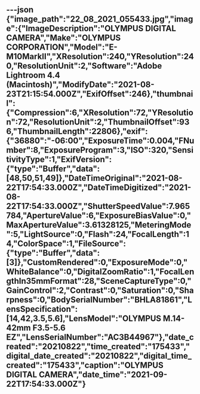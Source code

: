 ---json
{"image_path":"22_08_2021_055433.jpg","image":{"ImageDescription":"OLYMPUS DIGITAL CAMERA","Make":"OLYMPUS CORPORATION","Model":"E-M10MarkII","XResolution":240,"YResolution":240,"ResolutionUnit":2,"Software":"Adobe Lightroom 4.4 (Macintosh)","ModifyDate":"2021-08-23T21:15:54.000Z","ExifOffset":246},"thumbnail":{"Compression":6,"XResolution":72,"YResolution":72,"ResolutionUnit":2,"ThumbnailOffset":936,"ThumbnailLength":22806},"exif":{"36880":"-06:00","ExposureTime":0.004,"FNumber":8,"ExposureProgram":3,"ISO":320,"SensitivityType":1,"ExifVersion":{"type":"Buffer","data":[48,50,51,49]},"DateTimeOriginal":"2021-08-22T17:54:33.000Z","DateTimeDigitized":"2021-08-22T17:54:33.000Z","ShutterSpeedValue":7.965784,"ApertureValue":6,"ExposureBiasValue":0,"MaxApertureValue":3.61328125,"MeteringMode":5,"LightSource":0,"Flash":24,"FocalLength":14,"ColorSpace":1,"FileSource":{"type":"Buffer","data":[3]},"CustomRendered":0,"ExposureMode":0,"WhiteBalance":0,"DigitalZoomRatio":1,"FocalLengthIn35mmFormat":28,"SceneCaptureType":0,"GainControl":2,"Contrast":0,"Saturation":0,"Sharpness":0,"BodySerialNumber":"BHLA81861","LensSpecification":[14,42,3.5,5.6],"LensModel":"OLYMPUS M.14-42mm F3.5-5.6 EZ","LensSerialNumber":"AC3B44967"},"date_created":"20210822","time_created":"175433","digital_date_created":"20210822","digital_time_created":"175433","caption":"OLYMPUS DIGITAL CAMERA","date_time":"2021-09-22T17:54:33.000Z"}
---